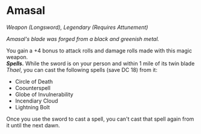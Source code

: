 # Amasal
*Weapon (Longsword), Legendary (Requires Attunement)*

*Amasal's blade was forged from a black and greenish metal.*

You gain a +4 bonus to attack rolls and damage rolls made with this magic weapon.  
***Spells.*** While the sword is on your person and within 1 mile of its twin blade *Thael*, you can cast the following spells (save DC 18) from it:  
- Circle of Death
- Coounterspell
- Globe of Invulnerability
- Incendiary Cloud
- Lightning Bolt

Once you use the sword to cast a spell, you can't cast that spell again from it until the next dawn.  
